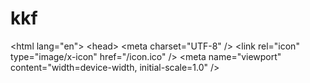 # kkf
&lt;html lang="en">   &lt;head>     &lt;meta charset="UTF-8" />     &lt;link rel="icon" type="image/x-icon" href="/icon.ico" />     &lt;meta name="viewport" content="width=device-width, initial-scale=1.0" />

